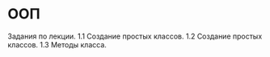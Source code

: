# ООП
Задания по лекции.
1.1 Создание простых классов.
1.2 Создание простых классов.
1.3 Методы класса.
